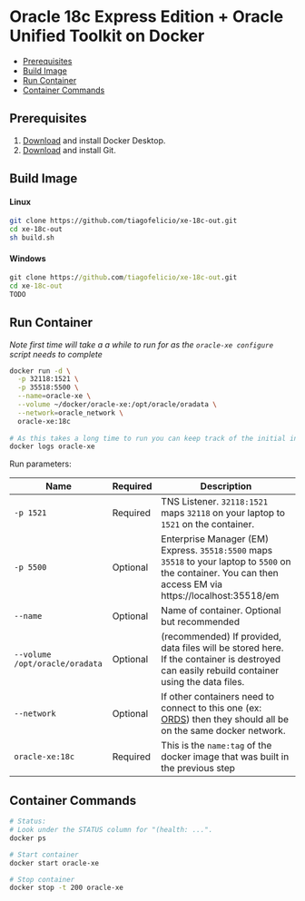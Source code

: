 # Oracle 18c Express Edition + Oracle Unified Toolkit on Docker

<!-- TOC depthFrom:2 -->

- [Prerequisites](#prerequisites)
- [Build Image](#build-image)
- [Run Container](#run-container)
- [Container Commands](#container-commands)

<!-- /TOC -->

## Prerequisites

1. [Download](https://www.docker.com/products/docker-desktop) and install Docker Desktop.
1. [Download](https://git-scm.com/downloads) and install Git.

## Build Image

#### Linux
```bash
git clone https://github.com/tiagofelicio/xe-18c-out.git
cd xe-18c-out
sh build.sh
```

#### Windows
```cmd
git clone https://github.com/tiagofelicio/xe-18c-out.git
cd xe-18c-out
TODO
```

## Run Container

_Note first time will take a a while to run for as the `oracle-xe configure` script needs to complete_

```bash
docker run -d \
  -p 32118:1521 \
  -p 35518:5500 \
  --name=oracle-xe \
  --volume ~/docker/oracle-xe:/opt/oracle/oradata \
  --network=oracle_network \
  oracle-xe:18c
  
# As this takes a long time to run you can keep track of the initial installation by running:
docker logs oracle-xe
```

Run parameters:

Name | Required | Description 
--- | --- | ---
`-p 1521`| Required | TNS Listener. `32118:1521` maps `32118` on your laptop to `1521` on the container.
`-p 5500`| Optional | Enterprise Manager (EM) Express. `35518:5500` maps `35518` to your laptop to `5500` on the container. You can then access EM via https://localhost:35518/em 
`--name` | Optional | Name of container. Optional but recommended
`--volume /opt/oracle/oradata` | Optional | (recommended) If provided, data files will be stored here. If the container is destroyed can easily rebuild container using the data files.
`--network` | Optional | If other containers need to connect to this one (ex: [ORDS](https://github.com/martindsouza/docker-ords)) then they should all be on the same docker network.
`oracle-xe:18c` | Required | This is the `name:tag` of the docker image that was built in the previous step

## Container Commands

```bash
# Status:
# Look under the STATUS column for "(health: ...".
docker ps

# Start container
docker start oracle-xe

# Stop container
docker stop -t 200 oracle-xe
```
